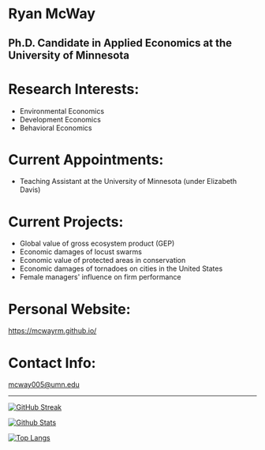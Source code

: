# Ryan McWay
## Ph.D. Candidate in Applied Economics at the University of Minnesota


# Research Interests:

- Environmental Economics
- Development Economics
- Behavioral Economics


# Current Appointments: 

- Teaching Assistant at the University of Minnesota (under Elizabeth Davis)

# Current Projects: 

- Global value of gross ecosystem product (GEP)
- Economic damages of locust swarms 
- Economic value of protected areas in conservation
- Economic damages of tornadoes on cities in the United States
- Female managers' influence on firm performance


<!-- # Packages: 

|Package|Version|Updated|Description|
|----| ---- | ---- | ----- |
| [bumparea](https://github.com/asjadnaqvi/stata-bumparea) | ![version](https://img.shields.io/github/v/release/asjadnaqvi/stata-bumparea) | ![release](https://img.shields.io/github/release-date/asjadnaqvi/stata-bumparea) | Package for ribbon plots |
| [bumpline](https://github.com/asjadnaqvi/stata-bumpline) | ![version](https://img.shields.io/github/v/release/asjadnaqvi/stata-bumpline) | ![release](https://img.shields.io/github/release-date/asjadnaqvi/stata-bumpline) | Package for bump line charts |

-->

# Personal Website: 

https://mcwayrm.github.io/

# Contact Info:

mcway005@umn.edu

---

[![GitHub Streak](http://github-readme-streak-stats.herokuapp.com?user=mcwayrm&theme=dark&background=000000)](https://git.io/streak-stats)

[![Github Stats](https://github-readme-stats.vercel.app/api?username=mcwayrm&show_icons=true&title_color=fff&icon_color=79ff97&text_color=9f9f9f&bg_color=151515)](https://github.com/NormanLo4319/github-readme-stats)

[![Top Langs](https://github-readme-stats.vercel.app/api/top-langs/?username=mcwayrm&layout=compact&theme=vision-friendly-dark)](https://github.com/anuraghazra/github-readme-stats)

